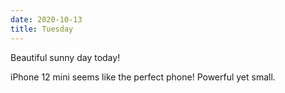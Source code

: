 ```yaml
---
date: 2020-10-13
title: Tuesday
---
```


Beautiful sunny day today!

iPhone 12 mini seems like the perfect phone! Powerful yet small.
